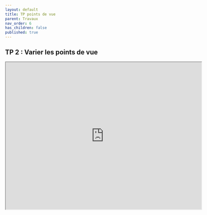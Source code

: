 ```yaml
---
layout: default
title: TP points de vue
parent: Travaux
nav_order: 6
has_children: false
published: true
---
```

## TP 2 : Varier les points de vue

<iframe src="https://drive.google.com/file/d/1ymSzGlP8KBZV37q3mfj6H8g_31r8qs_7/preview" width="640" height="480" allow="autoplay"></iframe>